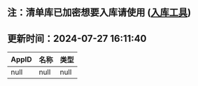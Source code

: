 ## 注：清单库已加密想要入库请使用 ([入库工具](https://github.com/BlankTMing/ManifestAutoUpdate/releases))

## 更新时间：2024-07-27 16:11:40
| AppID | 名称 | 类型  |
| :-------------------- | :----------------------------- | :----------- |
| null | null| null |
